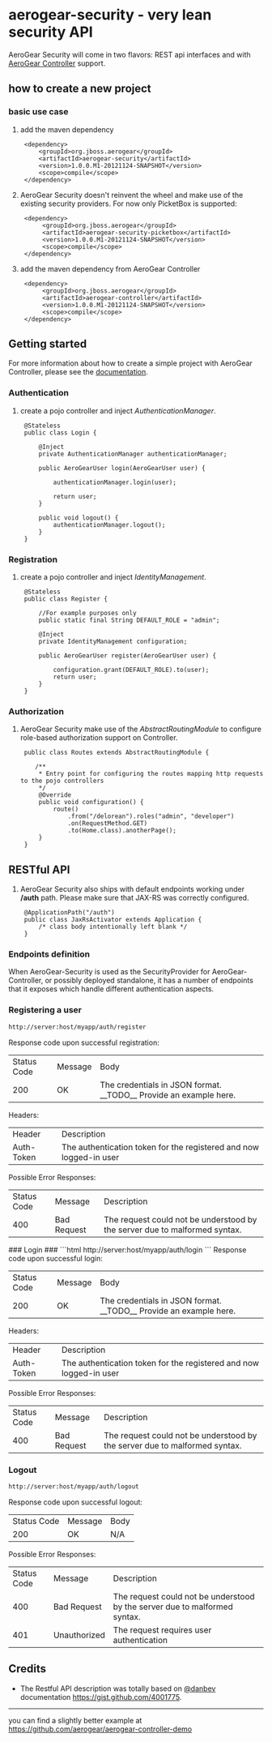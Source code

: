 # aerogear-security - very lean security API

AeroGear Security will come in two flavors: REST api interfaces and with [AeroGear Controller](https://github.com/aerogear/aerogear-controller) support.

## how to create a new project

### basic use case

1. add the maven dependency

        <dependency>
            <groupId>org.jboss.aerogear</groupId>
            <artifactId>aerogear-security</artifactId>
            <version>1.0.0.M1-20121124-SNAPSHOT</version>
            <scope>compile</scope>
        </dependency>
        
2. AeroGear Security doesn't reinvent the wheel and make use of the existing security providers. For now only PicketBox is supported:

        <dependency>
             <groupId>org.jboss.aerogear</groupId>
             <artifactId>aerogear-security-picketbox</artifactId>
             <version>1.0.0.M1-20121124-SNAPSHOT</version>
             <scope>compile</scope>
        </dependency>


3. add the maven dependency from AeroGear Controller

        <dependency>
             <groupId>org.jboss.aerogear</groupId>
             <artifactId>aerogear-controller</artifactId>
             <version>1.0.0.M1-20121124-SNAPSHOT</version>
             <scope>compile</scope>
        </dependency>
       
## Getting started

For more information about how to create a simple project with AeroGear Controller, please see the [documentation](https://github.com/aerogear/aerogear-controller-demo). 

### Authentication 

1. create a pojo controller and inject *AuthenticationManager*.

        @Stateless
        public class Login {

            @Inject
            private AuthenticationManager authenticationManager;

            public AeroGearUser login(AeroGearUser user) {
 
                authenticationManager.login(user);
 
                return user;
            }

            public void logout() {
                authenticationManager.logout();
            }
        }
       
### Registration

1. create a pojo controller and inject *IdentityManagement*.

        @Stateless
        public class Register {

            //For example purposes only
            public static final String DEFAULT_ROLE = "admin";

            @Inject
            private IdentityManagement configuration;

            public AeroGearUser register(AeroGearUser user) {

                configuration.grant(DEFAULT_ROLE).to(user);
                return user;
            }
        }
       
### Authorization

1. AeroGear Security make use of the *AbstractRoutingModule* to configure role-based authorization support on Controller.

        public class Routes extends AbstractRoutingModule {

           /**
            * Entry point for configuring the routes mapping http requests to the pojo controllers
            */
            @Override
            public void configuration() {
                route()
                    .from("/delorean").roles("admin", "developer")
                    .on(RequestMethod.GET)
                    .to(Home.class).anotherPage();
            }
        } 
       
## RESTful API

1. AeroGear Security also ships with default endpoints working under **/auth** path. Please make sure that JAX-RS was correctly configured.

        @ApplicationPath("/auth")
        public class JaxRsActivator extends Application {
            /* class body intentionally left blank */
        } 

### Endpoints definition

When AeroGear-Security is used as the SecurityProvider for AeroGear-Controller, or possibly deployed standalone, it has a number of endpoints that it exposes which handle different authentication aspects.

### Registering a user ###
```html
http://server:host/myapp/auth/register
```
Response code upon successful registration:
<table>
    <tr><td>Status Code</td><td>Message</td><td>Body</td></tr>
    <tr><td>200</td><td>OK</td><td>The credentials in JSON format. __TODO__ Provide an example here.</td></tr>
</table>
Headers:
<table>
    <tr><td>Header</td><td>Description</td></tr>
    <tr><td>Auth-Token</td><td>The authentication token for the registered and now logged-in user</td></tr>
</table>

Possible Error Responses:
<table>
    <tr><td>Status Code</td><td>Message</td><td>Description</td></tr>
    <tr><td>400</td><td>Bad Request</td><td>The request could not be understood by the server due to malformed syntax.</td></tr>
</table>
### Login ###
```html
http://server:host/myapp/auth/login
```
Response code upon successful login:
<table>
    <tr><td>Status Code</td><td>Message</td><td>Body</td></tr>
    <tr><td>200</td><td>OK</td><td>The credentials in JSON format. __TODO__ Provide an example here.</td></tr>
</table>
Headers:
<table>
    <tr><td>Header</td><td>Description</td></tr>
    <tr><td>Auth-Token</td><td>The authentication token for the registered and now logged-in user</td></tr>
</table>

Possible Error Responses:
<table>
    <tr><td>Status Code</td><td>Message</td><td>Description</td></tr>
    <tr><td>400</td><td>Bad Request</td><td>The request could not be understood by the server due to malformed syntax.</td></tr>
</table>

### Logout ###
```html
http://server:host/myapp/auth/logout
```
Response code upon successful logout:
<table>
    <tr><td>Status Code</td><td>Message</td><td>Body</td></tr>
    <tr><td>200</td><td>OK</td><td>N/A</td></tr>
</table>

Possible Error Responses:
<table>
    <tr><td>Status Code</td><td>Message</td><td>Description</td></tr>
    <tr><td>400</td><td>Bad Request</td><td>The request could not be understood by the server due to malformed syntax.</td></tr>
    <tr><td>401</td><td>Unauthorized</td><td>The request requires user authentication</td></tr>
</table>

## Credits

* The Restful API description was totally based on [@danbev](https://github.com/danbev) documentation https://gist.github.com/4001775. 

---
you can find a slightly better example at <https://github.com/aerogear/aerogear-controller-demo> 